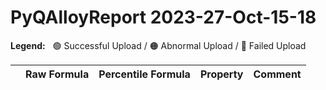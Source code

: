 
# PyQAlloyReport 2023-27-Oct-15-18

**Legend:** &nbsp; 🟢 Successful Upload / 🟠 Abnormal Upload / 🔴 Failed Upload

| | Raw Formula | Percentile Formula | Property | Comment |
|:--- |:--- |:--- |:--- |:--- |
